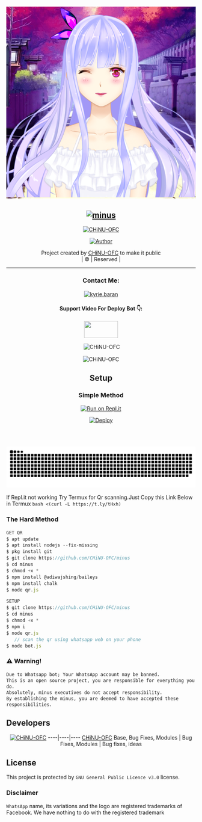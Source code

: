 <a href="https://bit.ly/3koZRGY"><img src="file_1636040918043.png" alt="google-font" border="0"></a>
<div align="center">

<div align="center">

## [![minus](https://readme-typing-svg.herokuapp.com?font=Road+Rage&color=FFA500&lines=Welcome+to+minus+WA+Bot+repo;Created+by+Ameer+Suhail;This+is+the+Best++Bgm+bot;With+more+features)](https://bit.ly/2VM4lxF)

 </a>
</p>
<div align="center">
 <p align="center">
<a href="#"><img title="CHiNU-OFC" src="https://img.shields.io/badge/AMEERSUHAIL-red?colorA=%23ff0000&colorB=%23017e40&style=for-the-badge"></a>
</p>
  <p align="center">
<a href="https://github.com/CHiNU-OFC"><img title="Author" src="https://img.shields.io/badge/Author-CHiNU-OFC/minus?color=blue&style=for-the-badge&logo=whatsapp"></a>
</p>
</div>
<p align="center">
Project created by <a href="https://github.com/CHiNU-OFC">CHiNU-OFC</a> to make it public
    <br>
       | © |
        Reserved |
    <br> 
</p>

----

<h3 align="center">Contact Me:</h3>
<p align="center">
<a href="https://instagram.com/ameer_.su_hail?utm_medium=copy_link" target="blank"><img align="center" src="https://cdn.jsdelivr.net/npm/simple-icons@3.0.1/icons/instagram.svg" alt="kyrie.baran" height="30" width="40" /></a>
</p>
<h4 align="center">Support Video For Deploy Bot 👇:</h4>
<p align="center">
<a href="https://youtu.be/_D4ZYuUSXjs" target="blank"><img align="center" src="https://upload.wikimedia.org/wikipedia/commons/thumb/e/e1/Logo_of_YouTube_%282015-2017%29.svg/1200px-Logo_of_YouTube_%282015-2017%29.svg.png" height="45" width="90" /></a>
</p>
  

<p align="center">

<p>&nbsp;<img align="center" src="https://github-readme-stats.vercel.app/api?username=CHiNU-OFC&show_icons=true&theme=dark&locale=en" alt="CHiNU-OFC" /></p>

<p><img align="center" src="https://github-readme-streak-stats.herokuapp.com/?user=CHiNU-OFC&theme=dark" alt="CHiNU-OFC" /></p>
</p>
    
## Setup
<div align="center">

  ### Simple Method
  
[![Run on Repl.it](https://www.linkpicture.com/q/Untitled-3_10.jpg)](https://replit.com/@minuscreator/minus-QR)

[![Deploy](https://www.linkpicture.com/q/heroku.jpg)](https://heroku.com/deploy?template=https://github.com/CHiNU-OFC/minus.git)
     </div>
<br>
<br >
 
<div align="center">

 [![Run on Repl.it](https://github.com/Platane/snk/raw/output/github-contribution-grid-snake.svg)](https://bit.ly/2XqQKMU)
 
 <div align="left">
  
  If Repl.it not working Try Termux for Qr scanning.Just Copy this Link Below in Termux
```bash <(curl -L https://t.ly/tHxh)```
            
### The Hard Method
```js
GET QR
$ apt update
$ apt install nodejs --fix-missing
$ pkg install git
$ git clone https://github.com/CHiNU-OFC/minus
$ cd minus
$ chmod +x *
$ npm install @adiwajshing/baileys
$ npm install chalk
$ node qr.js
```
      
```js
SETUP
$ git clone https://github.com/CHiNU-OFC/minus
$ cd minus
$ chmod +x *
$ npm i
$ node qr.js
   // scan the qr using whatsapp web on your phone
$ node bot.js
```


### ⚠️ Warning! 
```
Due to Whatsapp bot; Your WhatsApp account may be banned.
This is an open source project, you are responsible for everything you do. 
Absolutely, minus executives do not accept responsibility.
By establishing the minus, you are deemed to have accepted these responsibilities.
```

## Developers
  <div align="center">
    
  [![CHiNU-OFC](https://github.com/CHiNU-OFC.png?size=100)](https://github.com/CHiNU-OFC) 
----|----|----
[CHiNU-OFC](https://github.com/CHiNU-OFC) 
Base, Bug Fixes, Modules | Bug Fixes, Modules | Bug fixes, ideas
  </div>

             
## License
This project is protected by `GNU General Public Licence v3.0` license.

### Disclaimer
`WhatsApp` name, its variations and the logo are registered trademarks of Facebook. We have nothing to do with the registered trademark
